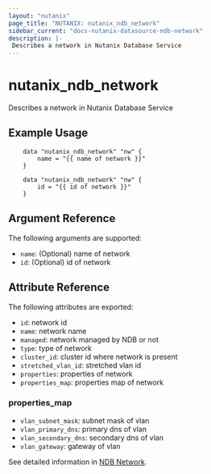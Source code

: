 ```yaml
---
layout: "nutanix"
page_title: "NUTANIX: nutanix_ndb_network"
sidebar_current: "docs-nutanix-datasource-ndb-network"
description: |-
 Describes a network in Nutanix Database Service
---
```


# nutanix_ndb_network

Describes a network in Nutanix Database Service

## Example Usage

```hcl
    data "nutanix_ndb_network" "nw" { 
        name = "{{ name of network }}"
    }

    data "nutanix_ndb_network" "nw" { 
        id = "{{ id of network }}"
    }
```

## Argument Reference

The following arguments are supported:

* `name`: (Optional) name of network
* `id`: (Optional) id of network


## Attribute Reference

The following attributes are exported:
* `id`: network id
* `name`: network name
* `managed`: network managed by NDB or not
* `type`: type of network
* `cluster_id`: cluster id where network is present
* `stretched_vlan_id`: stretched vlan id
* `properties`: properties of network
* `properties_map`: properties map of network

### properties_map
* `vlan_subnet_mask`: subnet mask of vlan
* `vlan_primary_dns`: primary dns of vlan
* `vlan_secondary_dns`: secondary dns of vlan
* `vlan_gateway`: gateway of vlan


See detailed information in [NDB Network](https://www.nutanix.dev/api_references/ndb/#/283556b78730b-get-vlans).